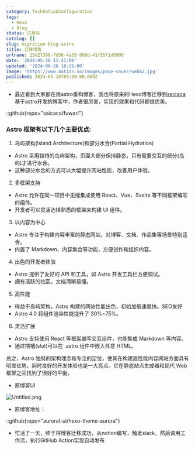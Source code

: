 ```yaml
---
category: TechSetup&Configuration
tags:
  - Hexo
  - Blog
status: 已发布
catalog: []
slug: migration-blog-astro
title: 迁移博客
urlname: 15d27368-7d56-4a55-998d-41f55f1d0998
date: '2024-05-10 11:41:00'
updated: '2024-06-26 18:26:00'
image: 'https://www.notion.so/images/page-cover/webb2.jpg'
published: 2024-05-10T08:00:00.000Z
---
```

- 最近看到大家都在用astro重构博客，我也将原来的Hexo博客迁移到[saicaca](https://github.com/saicaca/fuwari)基于astro开发的博客中，作者很厉害，实现的效果和代码都很优美。

::github{repo="saicaca/fuwari"}


### Astro 框架有以下几个主要优点:



1. 岛屿架构(Island Architecture)和部分水合(Partial Hydration)
- Astro 采用独特的岛屿架构，页面大部分保持静态，只有需要交互的部分(岛屿)才进行水合。
- 这种部分水合的方式可以大幅提升网站性能，改善用户体验。

2. 多框架支持
- Astro 允许在同一项目中无缝集成使用 React、Vue、Svelte 等不同框架编写的组件。
- 开发者可以灵活选择熟悉的框架来构建 UI 组件。

3. 以内容为中心
- Astro 专注于构建内容丰富的静态网站，对博客、文档、作品集等场景特别适合。
- 内置了 Markdown、内容集合等功能，方便创作和组织内容。

4. 出色的开发者体验
- Astro 提供了友好的 API 和工具，如 Astro 开发工具栏方便调试。
- 拥有活跃的社区，文档清晰易懂。

5. 高性能
- 得益于岛屿架构，Astro 构建的网站性能出色，初始加载速度快。SEO友好
- Astro 4.0 将组件渲染性能提升了 30%~75%。

6. 灵活扩展
- Astro 支持使用 React 等框架编写交互组件，也能集成 Markdown 等内容。
- 通过插槽(slot)可以在 .astro 组件中嵌入任意 HTML。

总之，Astro 独特的架构理念和专注的定位，使其在构建高性能内容网站方面具有明显优势，同时良好的开发体验也是一大亮点。它在静态站点生成器和现代 Web 框架之间找到了很好的平衡。

- 原博客UI

![Untitled.png](https://prod-files-secure.s3.us-west-2.amazonaws.com/5d24fe63-e567-4804-86f9-9fdc62e13082/3d59c350-432a-4fb6-a08f-0638fef2026e/Untitled.png?X-Amz-Algorithm=AWS4-HMAC-SHA256&X-Amz-Content-Sha256=UNSIGNED-PAYLOAD&X-Amz-Credential=ASIAZI2LB466WX4KW5TV%2F20250307%2Fus-west-2%2Fs3%2Faws4_request&X-Amz-Date=20250307T213246Z&X-Amz-Expires=3600&X-Amz-Security-Token=IQoJb3JpZ2luX2VjEAUaCXVzLXdlc3QtMiJGMEQCIBn4Lwr16J%2BKC1LdosK7qKCX82GXJPjGfy4B2k2V8lZNAiBef8XDiE33W182j9LBmtULJndo%2B7Lhi8UMFUCRtoywWyr%2FAwhOEAAaDDYzNzQyMzE4MzgwNSIMIQSjiH5Z5G2jWJlRKtwDZMCGedbgfcwOQZXP%2FLlqliwSs29zjt1pwhJnsepS7arwIjAVOpmqRBSqx8IRyy%2BMU6offMMpwtcyeBvsEOzb10U5BHlYisAHj5SCtQuR7HDQyPcmy7spueAeqVbbtTAwDQKqrjdMlXZvbI4JsHlgCp85kpkYh7vOZ1Lu4zkyI7M%2FKHrfbQGAcWQbH%2BTCvQVSPNcTu2Q4DOzSNVsLLR%2FwIvSXGmY46%2BmBMn1QDFJBwcJMdesIvubyyTA0ubHgvOoAuBEm%2BVmlXTCAf8khObSCa7h5%2BU%2FQt7s%2FrUOK6w5jy7AuzHQ8AK4VPImlGdXbxjxKXA7uAjVv9qmeCDv8L%2BeiLTjgjP%2F%2FEWuOKlVBTEZwnC2oGabPzwGV7NoHBUY00Bt%2BSfBRF7rgbhh98FjvSoCkalnvH6PEfwOGuAXGLCwqzlOriuqEn49zQ4J2fAsNr3KTEQ%2BrIBj1z4ND6InmGqmjiakBqRJpY6kImb1%2FZtSyhJbiGP8vYcmJumR4vFxtA5FXuC6JKO%2FyqNNqIt2urbCZaPCY2IABSDUo%2FEN%2FlZ%2BwUPqgs88n94Du0Yx%2BdKJcaWRb0nlUBut8j3YDByl9ZGShbbazPYP%2FGkphazoZdIiWBkjr4d%2F0ysBihUn%2BaTYw272tvgY6pgHCOo8QNIDVZZn%2FkisG%2BQpv3snmt8kEcVV3Zj6aNC8%2BxdX3OBGCf%2Bl0t5Fj7L2dagA2rGO0QgCwZJTSFHnsKsYzdo%2Bps%2BoLiDGRl0bHUribMq3nNalxp6S9q6LCpWhV2lXDOOWKpPvRgJVQPYqA8CCJWrJhJZFyQdeb%2BPocMVLNZFrD0trQ8Fp3U4J37TtwbqC53yI6Qlo7oNVCg8YHtORnFapt%2BG4a&X-Amz-Signature=91415070ecbf85950673b8ed086f54669fac98d744f6d48f1bed7b7ab11dcf40&X-Amz-SignedHeaders=host&x-id=GetObject)

- 原博客地址：

::github{repo="auroral-ui/hexo-theme-aurora"}

- 忙活了一天，终于将博客迁移成功，从notion编写，触发slack，然后调用工作流，执行GitHub Action实现自动发布
